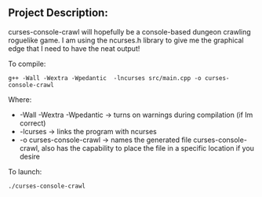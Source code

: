 ## Project Description:
curses-console-crawl will hopefully be a console-based dungeon crawling roguelike game.
I am using the ncurses.h library to give me the graphical edge that I need to have the neat output!
<div>

To compile:
```
g++ -Wall -Wextra -Wpedantic  -lncurses src/main.cpp -o curses-console-crawl
```
Where:
* -Wall -Wextra -Wpedantic -> turns on warnings during compilation (if Im correct)
* -lcurses -> links the program with ncurses
* -o curses-console-crawl -> names the generated file curses-console-crawl, also has the capability to place the file in a specific location if you desire

To launch:
```
./curses-console-crawl
```
